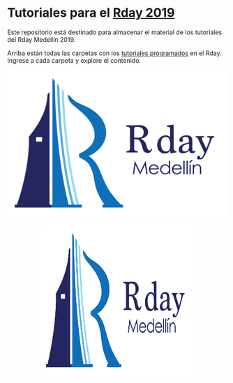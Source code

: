 # Tutoriales para el [Rday 2019](https://rdaymedellin.github.io)

Este repositorio está destinado para almacenar el material de los tutoriales del Rday Medellín 2019.

Arriba están todas las carpetas con los [tutoriales programados](https://rdaymedellin.github.io/programa.html) en el Rday. Ingrese a cada carpeta y explore el contenido.

![](xxximagenes/logo.png)

<center>
<img src="xxximagenes/logo.png" alt="poster" width="350" height="350">
</center>